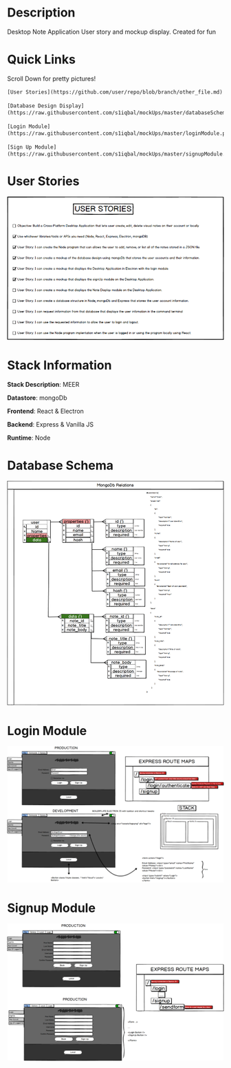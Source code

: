 # Description
Desktop Note Application User story and mockup display. Created for fun

# Quick Links

Scroll Down for pretty pictures!

```
[User Stories](https://github.com/user/repo/blob/branch/other_file.md)

[Database Design Display](https://raw.githubusercontent.com/s1iqbal/mockUps/master/databaseSchemaUser.png)

[Login Module](https://raw.githubusercontent.com/s1iqbal/mockUps/master/loginModule.png)

[Sign Up Module](https://raw.githubusercontent.com/s1iqbal/mockUps/master/signupModule.png)

```


# User Stories
![img](https://raw.githubusercontent.com/s1iqbal/mockUps/master/UserStories.png)


# Stack Information

**Stack Description**: MEER

**Datastore**: mongoDb

**Frontend**: React & Electron

**Backend**: Express & Vanilla JS

**Runtime**: Node


# Database Schema
![img](databaseSchemaUser.png)

# Login Module
![img](loginModule.png)

# Signup Module
![img](signupModule.png)
